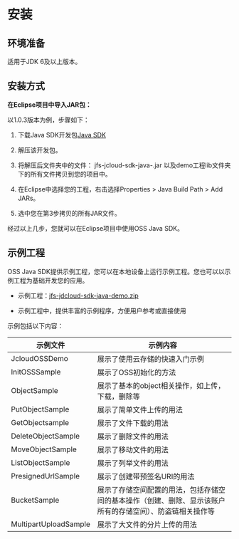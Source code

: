 # 安装

## 环境准备

适用于JDK 6及以上版本。

## 安装方式

**在Eclipse项目中导入JAR包：**

以1.0.3版本为例，步骤如下：

1. 下载Java SDK开发包[Java SDK](http://downloads.oss.cn-north-1.jcloudcs.com/jfs-jcloud-sdk-java-1.0.3-SNAPSHOT.jar)

2. 解压该开发包。

3. 将解压后文件夹中的文件： jfs-jcloud-sdk-java-<versionId>.jar 以及demo工程lib文件夹下的所有文件拷贝到您的项目中。

4. 在Eclipse中选择您的工程，右击选择Properties > Java Build Path > Add JARs。

5. 选中您在第3步拷贝的所有JAR文件。

经过以上几步，您就可以在Eclipse项目中使用OSS Java SDK。


## 示例工程

OSS Java SDK提供示例工程，您可以在本地设备上运行示例工程。您也可以以示例工程为基础开发您的应用。

* 示例工程：[jfs-jdcloud-sdk-java-demo.zip](http://downloads.oss.cn-north-1.jcloudcs.com/jfs-jcloud-sdk-java-demo.zip)

* 示例工程中，提供丰富的示例程序，方便用户参考或直接使用

示例包括以下内容：

|示例文件|示例内容|
|-|-|
|JcloudOSSDemo|展示了使用云存储的快速入门示例|
|InitOSSSample|展示了OSS初始化的方法|
|ObjectSample|展示了基本的object相关操作，如上传，下载，删除等|
|PutObjectSample|展示了简单文件上传的用法|
|GetObjectsample|展示了文件下载的用法|
|DeleteObjectSample|展示了删除文件的用法|
|MoveObjectSample|展示了移动文件的用法|
|ListObjectSample|展示了列举文件的用法|
|PresignedUrlSample|展示了创建带预签名URI的用法|
|BucketSample|展示了存储空间配置的用法，包括存储空间的基本操作（创建、删除、显示该账户所有的存储空间）、防盗链相关操作等|
|MultipartUploadSample|展示了大文件的分片上传的用法|
